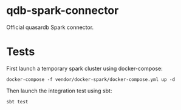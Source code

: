 # qdb-spark-connector
Official quasardb Spark connector.

# Tests

First launch a temporary spark cluster using docker-compose:

```docker-compose -f vendor/docker-spark/docker-compose.yml up -d```

Then launch the integration test using sbt:


```sbt test```
